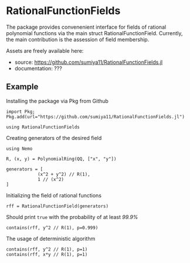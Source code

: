 # RationalFunctionFields

The package provides convenenient interface for fields of rational polynomial functions via the main struct RationalFunctionField. Currently, the main contribution is the assession of field membership.

Assets are freely available here: 
- source: https://github.com/sumiya11/RationalFunctionFields.jl
- documentation: ???

## Example

Installing the package via Pkg from Github

```
import Pkg;
Pkg.add(url="https://github.com/sumiya11/RationalFunctionFields.jl")

using RationalFunctionFields
```

Creating generators of the desired field 

```
using Nemo

R, (x, y) = PolynomialRing(QQ, ["x", "y"])

generators = [
            (x^2 + y^2) // R(1),
            1 // (x^2)
]
```

Initializing the field of rational functions

```
rff = RationalFunctionField(generators)
```

Should print `true` with the probability of at least *99.9%*

```
contains(rff, y^2 // R(1), p=0.999)
```

The usage of deterministic algorithm
```
contains(rff, y^2 // R(1), p=1)
contains(rff, x*y // R(1), p=1)
```

